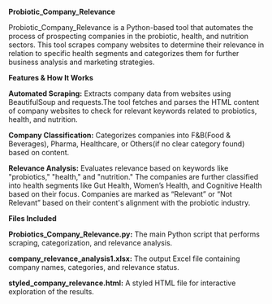 **Probiotic_Company_Relevance**

Probiotic_Company_Relevance is a Python-based tool that automates the process of prospecting companies in the probiotic, health, and nutrition sectors. This tool scrapes company websites to determine their relevance in relation to specific health segments and categorizes them for further business analysis and marketing strategies.

**Features & How It Works**

**Automated Scraping:** Extracts company data from websites using BeautifulSoup and requests.The tool fetches and parses the HTML content of company websites to check for relevant keywords related to probiotics, health, and nutrition.

**Company Classification:**  Categorizes companies into F&B(Food & Beverages), Pharma, Healthcare, or Others(if no clear category found) based on content.

**Relevance Analysis:**  Evaluates relevance based on keywords like "probiotics," "health," and "nutrition." The companies are further classified into health segments like Gut Health, Women’s Health, and Cognitive Health based on their focus.
Companies are marked as “Relevant” or “Not Relevant” based on their content's alignment with the probiotic industry.

**Files Included**

**Probiotics_Company_Relevance.py:** The main Python script that performs scraping, categorization, and relevance analysis.

**company_relevance_analysis1.xlsx:** The output Excel file containing company names, categories, and relevance status.

**styled_company_relevance.html:** A styled HTML file for interactive exploration of the results.
